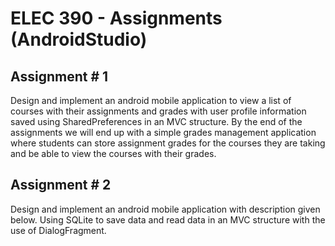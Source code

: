 # ELEC 390 - Assignments (AndroidStudio)

## Assignment # 1

Design and implement an android mobile application to view a list of courses with their assignments and grades with user profile information saved using SharedPreferences in an MVC structure. By the end of the assignments we will end up with a simple grades management application where students can store assignment grades for the courses they are taking and be able to view the courses with their grades.



## Assignment # 2

Design and implement an android mobile application with description given below. Using SQLite to save data and read data in an MVC structure with the use of DialogFragment.